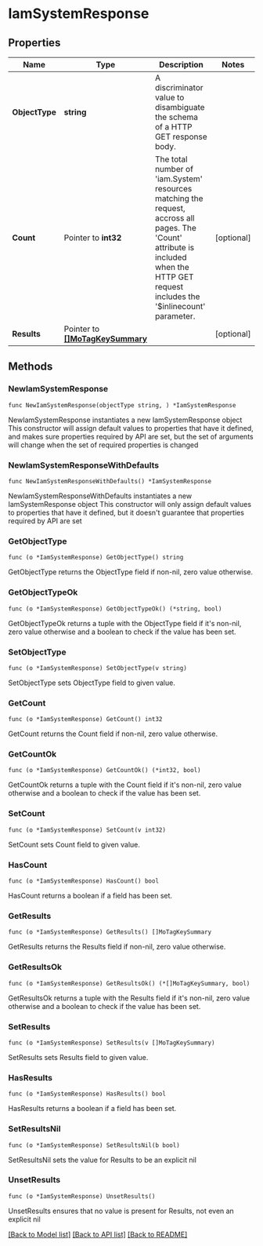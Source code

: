 # IamSystemResponse

## Properties

Name | Type | Description | Notes
------------ | ------------- | ------------- | -------------
**ObjectType** | **string** | A discriminator value to disambiguate the schema of a HTTP GET response body. | 
**Count** | Pointer to **int32** | The total number of &#39;iam.System&#39; resources matching the request, accross all pages. The &#39;Count&#39; attribute is included when the HTTP GET request includes the &#39;$inlinecount&#39; parameter. | [optional] 
**Results** | Pointer to [**[]MoTagKeySummary**](MoTagKeySummary.md) |  | [optional] 

## Methods

### NewIamSystemResponse

`func NewIamSystemResponse(objectType string, ) *IamSystemResponse`

NewIamSystemResponse instantiates a new IamSystemResponse object
This constructor will assign default values to properties that have it defined,
and makes sure properties required by API are set, but the set of arguments
will change when the set of required properties is changed

### NewIamSystemResponseWithDefaults

`func NewIamSystemResponseWithDefaults() *IamSystemResponse`

NewIamSystemResponseWithDefaults instantiates a new IamSystemResponse object
This constructor will only assign default values to properties that have it defined,
but it doesn't guarantee that properties required by API are set

### GetObjectType

`func (o *IamSystemResponse) GetObjectType() string`

GetObjectType returns the ObjectType field if non-nil, zero value otherwise.

### GetObjectTypeOk

`func (o *IamSystemResponse) GetObjectTypeOk() (*string, bool)`

GetObjectTypeOk returns a tuple with the ObjectType field if it's non-nil, zero value otherwise
and a boolean to check if the value has been set.

### SetObjectType

`func (o *IamSystemResponse) SetObjectType(v string)`

SetObjectType sets ObjectType field to given value.


### GetCount

`func (o *IamSystemResponse) GetCount() int32`

GetCount returns the Count field if non-nil, zero value otherwise.

### GetCountOk

`func (o *IamSystemResponse) GetCountOk() (*int32, bool)`

GetCountOk returns a tuple with the Count field if it's non-nil, zero value otherwise
and a boolean to check if the value has been set.

### SetCount

`func (o *IamSystemResponse) SetCount(v int32)`

SetCount sets Count field to given value.

### HasCount

`func (o *IamSystemResponse) HasCount() bool`

HasCount returns a boolean if a field has been set.

### GetResults

`func (o *IamSystemResponse) GetResults() []MoTagKeySummary`

GetResults returns the Results field if non-nil, zero value otherwise.

### GetResultsOk

`func (o *IamSystemResponse) GetResultsOk() (*[]MoTagKeySummary, bool)`

GetResultsOk returns a tuple with the Results field if it's non-nil, zero value otherwise
and a boolean to check if the value has been set.

### SetResults

`func (o *IamSystemResponse) SetResults(v []MoTagKeySummary)`

SetResults sets Results field to given value.

### HasResults

`func (o *IamSystemResponse) HasResults() bool`

HasResults returns a boolean if a field has been set.

### SetResultsNil

`func (o *IamSystemResponse) SetResultsNil(b bool)`

 SetResultsNil sets the value for Results to be an explicit nil

### UnsetResults
`func (o *IamSystemResponse) UnsetResults()`

UnsetResults ensures that no value is present for Results, not even an explicit nil

[[Back to Model list]](../README.md#documentation-for-models) [[Back to API list]](../README.md#documentation-for-api-endpoints) [[Back to README]](../README.md)


